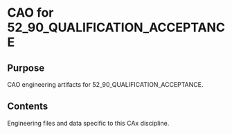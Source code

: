 # CAO for 52_90_QUALIFICATION_ACCEPTANCE

## Purpose
CAO engineering artifacts for 52_90_QUALIFICATION_ACCEPTANCE.

## Contents
Engineering files and data specific to this CAx discipline.
